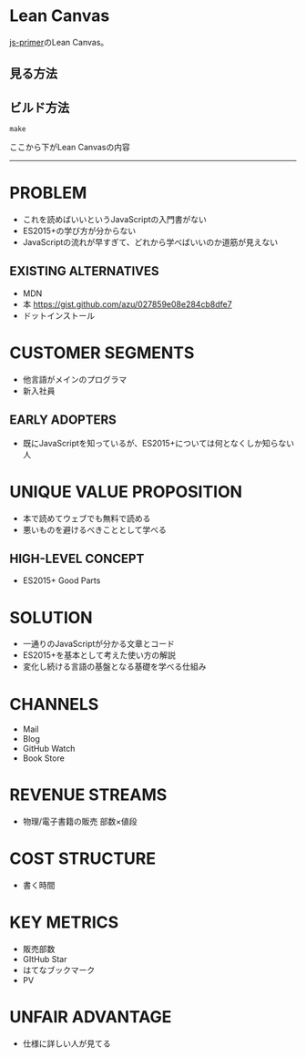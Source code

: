 # Lean Canvas

[js-primer](https://github.com/asciidwango/js-primer "js-primer")のLean Canvas。

## 見る方法



## ビルド方法

```
make
```


ここから下がLean Canvasの内容

----------------

# PROBLEM

- これを読めばいいというJavaScriptの入門書がない
- ES2015+の学び方が分からない
- JavaScriptの流れが早すぎて、どれから学べばいいのか道筋が見えない

## EXISTING ALTERNATIVES


- MDN
- 本 https://gist.github.com/azu/027859e08e284cb8dfe7
- ドットインストール



# CUSTOMER SEGMENTS

- 他言語がメインのプログラマ
- 新入社員

## EARLY ADOPTERS

* 既にJavaScriptを知っているが、ES2015+については何となくしか知らない人


# UNIQUE VALUE PROPOSITION

* 本で読めてウェブでも無料で読める
* 悪いものを避けるべきこととして学べる

## HIGH-LEVEL CONCEPT

* ES2015+ Good Parts

# SOLUTION

* 一通りのJavaScriptが分かる文章とコード
* ES2015+を基本として考えた使い方の解説
* 変化し続ける言語の基盤となる基礎を学べる仕組み

# CHANNELS

* Mail
* Blog
* GitHub Watch
* Book Store



# REVENUE STREAMS

* 物理/電子書籍の販売 部数×値段



# COST STRUCTURE

* 書く時間


# KEY METRICS

* 販売部数
* GItHub Star
* はてなブックマーク
* PV


# UNFAIR ADVANTAGE

* 仕様に詳しい人が見てる
